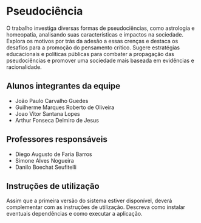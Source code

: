 # Pseudociência
  O trabalho investiga diversas formas de pseudociências, como astrologia e homeopatia, analisando suas características e impactos na sociedade. Explora os motivos por trás da adesão a essas crenças e destaca os desafios para a promoção do pensamento crítico. Sugere estratégias educacionais e políticas públicas para combater a propagação das pseudociências e promover uma sociedade mais baseada em evidências e racionalidade.

## Alunos integrantes da equipe

* João Paulo Carvalho Guedes
* Guilherme Marques Roberto de Oliveira
* Joao Vitor Santana Lopes
* Arthur Fonseca Delmiro de Jesus

## Professores responsáveis

* Diego Augusto de Faria Barros
* Simone Alves Nogueira
* Danilo Boechat Seufitelli

## Instruções de utilização

Assim que a primeira versão do sistema estiver disponível, deverá complementar com as instruções de utilização. Descreva como instalar eventuais dependências e como executar a aplicação.
